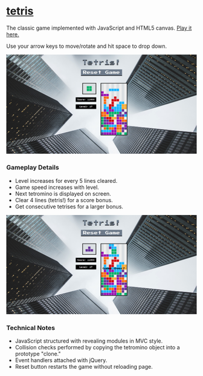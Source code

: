 # [tetris](https://blackwright.github.io/tetris/index.html)

The classic game implemented with JavaScript and HTML5 canvas. [Play it here.](https://blackwright.github.io/tetris/index.html)

Use your arrow keys to move/rotate and hit space to drop down.

![Screenshot](https://github.com/blackwright/tetris/blob/master/screenshots/tetris1.jpg?raw=true)

### Gameplay Details

- Level increases for every 5 lines cleared.
- Game speed increases with level.
- Next tetromino is displayed on screen.
- Clear 4 lines (tetris!) for a score bonus.
- Get consecutive tetrises for a larger bonus.

![Screenshot](https://github.com/blackwright/tetris/blob/master/screenshots/tetris2.jpg?raw=true)

### Technical Notes

- JavaScript structured with revealing modules in MVC style.
- Collision checks performed by copying the tetromino object into a prototype "clone."
- Event handlers attached with jQuery.
- Reset button restarts the game without reloading page.
